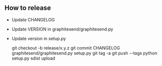 How to release
-----------------

* Update CHANGELOG
* Update VERSION in graphitesend/graphitesend.py
* Update version in setup.py


    git checkout -b release/x.y.z
    git commit CHANGELOG graphitesend/graphitesend.py setup.py
    git tag -a <version>
    git push --tags
    python setup.py sdist upload

